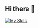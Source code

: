 ## Hi there 👋

[![My Skills](https://skillicons.dev/icons?i=unity,cs,git,github)](https://skillicons.dev)
